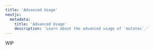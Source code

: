```yaml
---
title: 'Advanced Usage'
nextjs:
  metadata:
    title: 'Advanced Usage'
    description: 'Learn about the advanced usage of `mutates`.'
---
```


WIP
